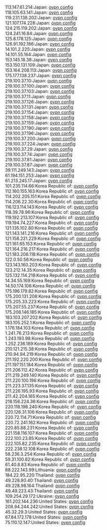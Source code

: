 113.147.61.214:Japan: [ovpn config](vpn/113_147_61_214.ovpn)  
118.105.63.141:Japan: [ovpn config](vpn/118_105_63_141.ovpn)  
119.231.138.202:Japan: [ovpn config](vpn/119_231_138_202.ovpn)  
121.107.174.228:Japan: [ovpn config](vpn/121_107_174_228.ovpn)  
124.215.119.202:Japan: [ovpn config](vpn/124_215_119_202.ovpn)  
124.241.16.84:Japan: [ovpn config](vpn/124_241_16_84.ovpn)  
125.8.178.125:Japan: [ovpn config](vpn/125_8_178_125.ovpn)  
126.91.192.186:Japan: [ovpn config](vpn/126_91_192_186.ovpn)  
14.101.2.225:Japan: [ovpn config](vpn/14_101_2_225.ovpn)  
14.101.55.164:Japan: [ovpn config](vpn/14_101_55_164.ovpn)  
153.145.18.38:Japan: [ovpn config](vpn/153_145_18_38.ovpn)  
153.150.131.109:Japan: [ovpn config](vpn/153_150_131_109.ovpn)  
153.164.208.113:Japan: [ovpn config](vpn/153_164_208_113.ovpn)  
175.177.138.237:Japan: [ovpn config](vpn/175_177_138_237.ovpn)  
219.100.37.10:Japan: [ovpn config](vpn/219_100_37_10.ovpn)  
219.100.37.100:Japan: [ovpn config](vpn/219_100_37_100.ovpn)  
219.100.37.103:Japan: [ovpn config](vpn/219_100_37_103.ovpn)  
219.100.37.11:Japan: [ovpn config](vpn/219_100_37_11.ovpn)  
219.100.37.126:Japan: [ovpn config](vpn/219_100_37_126.ovpn)  
219.100.37.131:Japan: [ovpn config](vpn/219_100_37_131.ovpn)  
219.100.37.154:Japan: [ovpn config](vpn/219_100_37_154.ovpn)  
219.100.37.158:Japan: [ovpn config](vpn/219_100_37_158.ovpn)  
219.100.37.159:Japan: [ovpn config](vpn/219_100_37_159.ovpn)  
219.100.37.190:Japan: [ovpn config](vpn/219_100_37_190.ovpn)  
219.100.37.196:Japan: [ovpn config](vpn/219_100_37_196.ovpn)  
219.100.37.200:Japan: [ovpn config](vpn/219_100_37_200.ovpn)  
219.100.37.224:Japan: [ovpn config](vpn/219_100_37_224.ovpn)  
219.100.37.29:Japan: [ovpn config](vpn/219_100_37_29.ovpn)  
219.100.37.74:Japan: [ovpn config](vpn/219_100_37_74.ovpn)  
219.100.37.81:Japan: [ovpn config](vpn/219_100_37_81.ovpn)  
219.100.37.87:Japan: [ovpn config](vpn/219_100_37_87.ovpn)  
39.111.249.143:Japan: [ovpn config](vpn/39_111_249_143.ovpn)  
61.194.151.253:Japan: [ovpn config](vpn/61_194_151_253.ovpn)  
61.213.245.17:Japan: [ovpn config](vpn/61_213_245_17.ovpn)  
101.235.114.66:Korea Republic of: [ovpn config](vpn/101_235_114_66.ovpn)  
112.160.155.163:Korea Republic of: [ovpn config](vpn/112_160_155_163.ovpn)  
114.202.205.151:Korea Republic of: [ovpn config](vpn/114_202_205_151.ovpn)  
114.206.22.30:Korea Republic of: [ovpn config](vpn/114_206_22_30.ovpn)  
116.123.114.143:Korea Republic of: [ovpn config](vpn/116_123_114_143.ovpn)  
118.39.78.96:Korea Republic of: [ovpn config](vpn/118_39_78_96.ovpn)  
119.192.213.107:Korea Republic of: [ovpn config](vpn/119_192_213_107.ovpn)  
119.194.74.227:Korea Republic of: [ovpn config](vpn/119_194_74_227.ovpn)  
121.135.102.80:Korea Republic of: [ovpn config](vpn/121_135_102_80.ovpn)  
121.143.141.216:Korea Republic of: [ovpn config](vpn/121_143_141_216.ovpn)  
121.158.221.229:Korea Republic of: [ovpn config](vpn/121_158_221_229.ovpn)  
121.161.65.153:Korea Republic of: [ovpn config](vpn/121_161_65_153.ovpn)  
121.164.216.217:Korea Republic of: [ovpn config](vpn/121_164_216_217.ovpn)  
121.183.208.118:Korea Republic of: [ovpn config](vpn/121_183_208_118.ovpn)  
122.0.50.56:Korea Republic of: [ovpn config](vpn/122_0_50_56.ovpn)  
123.143.160.203:Korea Republic of: [ovpn config](vpn/123_143_160_203.ovpn)  
123.212.14.35:Korea Republic of: [ovpn config](vpn/123_212_14_35.ovpn)  
125.132.114.218:Korea Republic of: [ovpn config](vpn/125_132_114_218.ovpn)  
14.34.55.169:Korea Republic of: [ovpn config](vpn/14_34_55_169.ovpn)  
14.50.174.106:Korea Republic of: [ovpn config](vpn/14_50_174_106.ovpn)  
175.196.179.82:Korea Republic of: [ovpn config](vpn/175_196_179_82.ovpn)  
175.200.131.208:Korea Republic of: [ovpn config](vpn/175_200_131_208.ovpn)  
175.205.33.223:Korea Republic of: [ovpn config](vpn/175_205_33_223.ovpn)  
175.207.55.237:Korea Republic of: [ovpn config](vpn/175_207_55_237.ovpn)  
175.208.146.185:Korea Republic of: [ovpn config](vpn/175_208_146_185.ovpn)  
183.103.207.202:Korea Republic of: [ovpn config](vpn/183_103_207_202.ovpn)  
183.105.252.1:Korea Republic of: [ovpn config](vpn/183_105_252_1.ovpn)  
1.176.184.103:Korea Republic of: [ovpn config](vpn/1_176_184_103.ovpn)  
1.241.76.213:Korea Republic of: [ovpn config](vpn/1_241_76_213.ovpn)  
1.243.193.98:Korea Republic of: [ovpn config](vpn/1_243_193_98.ovpn)  
1.252.236.189:Korea Republic of: [ovpn config](vpn/1_252_236_189.ovpn)  
210.121.215.38:Korea Republic of: [ovpn config](vpn/210_121_215_38.ovpn)  
210.94.94.219:Korea Republic of: [ovpn config](vpn/210_94_94_219.ovpn)  
211.192.220.200:Korea Republic of: [ovpn config](vpn/211_192_220_200.ovpn)  
211.197.151.184:Korea Republic of: [ovpn config](vpn/211_197_151_184.ovpn)  
211.206.112.42:Korea Republic of: [ovpn config](vpn/211_206_112_42.ovpn)  
211.219.249.140:Korea Republic of: [ovpn config](vpn/211_219_249_140.ovpn)  
211.220.100.196:Korea Republic of: [ovpn config](vpn/211_220_100_196.ovpn)  
211.223.37.135:Korea Republic of: [ovpn config](vpn/211_223_37_135.ovpn)  
211.226.195.93:Korea Republic of: [ovpn config](vpn/211_226_195_93.ovpn)  
211.42.204.165:Korea Republic of: [ovpn config](vpn/211_42_204_165.ovpn)  
218.156.224.36:Korea Republic of: [ovpn config](vpn/218_156_224_36.ovpn)  
220.118.198.240:Korea Republic of: [ovpn config](vpn/220_118_198_240.ovpn)  
220.126.31.106:Korea Republic of: [ovpn config](vpn/220_126_31_106.ovpn)  
220.72.114.71:Korea Republic of: [ovpn config](vpn/220_72_114_71.ovpn)  
220.72.241.162:Korea Republic of: [ovpn config](vpn/220_72_241_162.ovpn)  
220.85.88.231:Korea Republic of: [ovpn config](vpn/220_85_88_231.ovpn)  
221.158.116.107:Korea Republic of: [ovpn config](vpn/221_158_116_107.ovpn)  
222.100.23.85:Korea Republic of: [ovpn config](vpn/222_100_23_85.ovpn)  
222.105.82.235:Korea Republic of: [ovpn config](vpn/222_105_82_235.ovpn)  
222.238.12.108:Korea Republic of: [ovpn config](vpn/222_238_12_108.ovpn)  
58.236.3.254:Korea Republic of: [ovpn config](vpn/58_236_3_254.ovpn)  
59.31.100.62:Korea Republic of: [ovpn config](vpn/59_31_100_62.ovpn)  
61.40.8.83:Korea Republic of: [ovpn config](vpn/61_40_8_83.ovpn)  
88.222.143.99:Lithuania: [ovpn config](vpn/88_222_143_99.ovpn)  
184.22.95.220:Thailand: [ovpn config](vpn/184_22_95_220.ovpn)  
49.228.80.40:Thailand: [ovpn config](vpn/49_228_80_40.ovpn)  
49.228.98.164:Thailand: [ovpn config](vpn/49_228_98_164.ovpn)  
49.49.223.43:Thailand: [ovpn config](vpn/49_49_223_43.ovpn)  
109.254.29.172:Ukraine: [ovpn config](vpn/109_254_29_172.ovpn)  
161.202.144.236:United States: [ovpn config](vpn/161_202_144_236.ovpn)  
208.94.244.242:United States: [ovpn config](vpn/208_94_244_242.ovpn)  
45.32.29.3:United States: [ovpn config](vpn/45_32_29_3.ovpn)  
67.84.172.178:United States: [ovpn config](vpn/67_84_172_178.ovpn)  
75.110.12.147:United States: [ovpn config](vpn/75_110_12_147.ovpn)  
